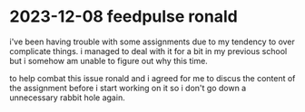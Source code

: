 # 2023-12-08 feedpulse ronald

i've been having trouble with some assignments due to my tendency to over complicate things.
i managed to deal with it for a bit in my previous school but i somehow am unable to figure out why this time.

to help combat this issue ronald and i agreed for me to discus the content of the assignment before i start working on it so i don't go down a unnecessary rabbit hole again.
